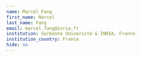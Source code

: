 ```yaml
---
name: Marcel Fang
first_name: Marcel
last_name: Fang
email: marcel.fang@inria.fr
institution: Sorbonne Université & INRIA, France
institution_country: France
hide: no
---
```


